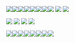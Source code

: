 ![](https://i.imgur.com/vw3SpXg.gif)![](https://i.imgur.com/JgCIrmJ.gif)![](https://i.imgur.com/xRbc5oF.gif)![](https://y2k.neocities.org/buttons/drpepper.gif)![](https://y2k.neocities.org/buttons/ieisevil.gif)![](https://i.imgur.com/ugksSvp.gif)![](https://y2k.neocities.org/buttons/tumblr_static_dmk8gragng0sk48swcwsw0gw.gif)![](https://y2k.neocities.org/buttons/tumblr_o5c0geLD9X1tcu68no1_100.gif)
![](https://i.imgur.com/mYf5szV.png) ![](https://i.imgur.com/tb87eeB.gif)

![](https://mikejima.crd.co/assets/images/gallery09/1dadb796.gif?v=05e9d6fa) ![](https://64.media.tumblr.com/9f13b21c97e084ad64bea1367b8bb3d2/b4f54c7f92bc9f3b-bb/s250x400/817bdd016480daec13700e86508b73972d17fa5f.gifv) ![](https://64.media.tumblr.com/fcdb1d791e2b0fa67cc61479b06932f4/6f1804d74e3a3f2b-a1/s250x400/7d4a0f630c9dfbb1e1bdfee207a68139fa85a75f.gifv) ![](https://i.imgur.com/vjW02Hv.gif)

![](https://i.imgur.com/CBLYVzW.png)![](https://i.imgur.com/u8rShXj.png)![](https://i.imgur.com/8D809rV.png)![](https://i.imgur.com/ALRp9Gn.png)![](https://i.imgur.com/beNMLM0.gif)![](https://mikejima.crd.co/assets/images/gallery14/17c3deb5.png?v=05e9d6fa)![](https://mikejima.crd.co/assets/images/gallery14/dc590370.png?v=05e9d6fa)![](https://y2k.neocities.org/stamps/tumblr_inline_pe6lc7ijO61v11djx_1280.gif)
